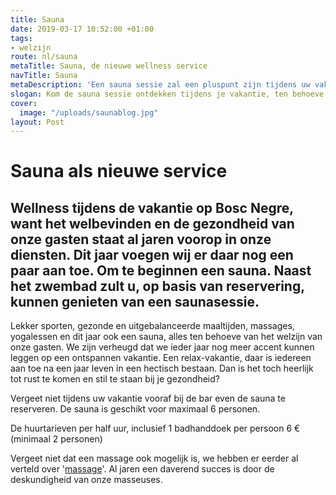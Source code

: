 ```yaml
---
title: Sauna
date: 2019-03-17 10:52:00 +01:00
tags:
- welzijn
route: nl/sauna
metaTitle: Sauna, de nieuwe wellness service
navTitle: Sauna
metaDescription: 'Een sauna sessie zal een pluspunt zijn tijdens uw vakantie '
slogan: Kom de sauna sessie ontdekken tijdens je vakantie, ten behoeve van het welzijn
cover:
  image: "/uploads/saunablog.jpg"
layout: Post
---
```


# Sauna als nieuwe service

## Wellness tijdens de vakantie op Bosc Negre, want het welbevinden en de gezondheid van onze gasten staat al jaren voorop in onze diensten. Dit jaar voegen wij er daar nog een paar aan toe. Om te beginnen een sauna. Naast het zwembad zult u, op basis van reservering, kunnen genieten van een saunasessie.

Lekker sporten, gezonde en uitgebalanceerde maaltijden, massages, yogalessen en dit jaar ook een sauna, alles ten behoeve van het welzijn van onze gasten. We zijn verheugd dat we ieder jaar nog meer accent kunnen leggen op een ontspannen vakantie.
Een relax-vakantie, daar is iedereen aan toe na een jaar leven in een hectisch bestaan. Dan is het toch heerlijk tot rust te komen en stil te staan bij je gezondheid?

Vergeet niet tijdens uw vakantie vooraf bij de bar even de sauna te reserveren.
De sauna is geschikt voor maximaal 6 personen.

De huurtarieven per half uur, inclusief 1 badhanddoek per persoon 6 € (minimaal 2 personen)

Vergeet niet dat een massage ook mogelijk is, we hebben er eerder al verteld over '[massage](/nl/onthaasten/)'. Al jaren een daverend succes is door de deskundigheid van onze masseuses.
